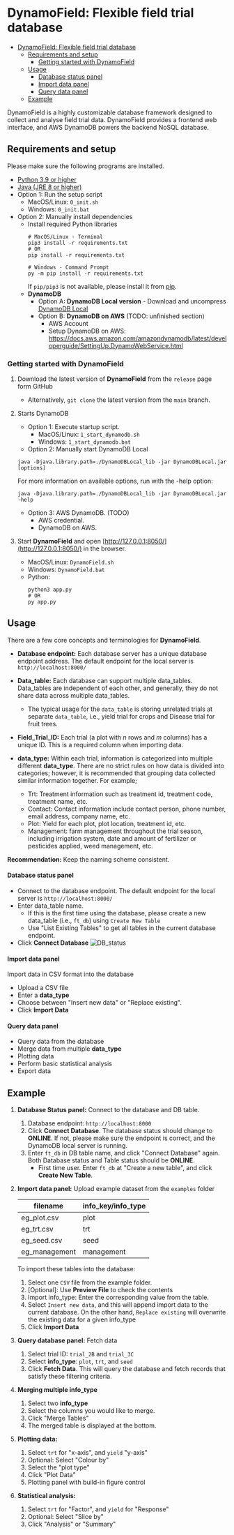 # DynamoField: Flexible field trial database
- [DynamoField: Flexible field trial database](#DynamoField-flexible-field-trial-database)
  - [Requirements and setup](#requirements-and-setup)
    - [Getting started with DynamoField](#getting-started-with-DynamoField)
  - [Usage](#usage)
      - [Database status panel](#database-status-panel)
      - [Import data panel](#import-data-panel)
      - [Query data panel](#query-data-panel)
  - [Example](#example)


DynamoField is a highly customizable database framework designed to collect and analyse field trial data.
DynamoField provides a frontend web interface, and AWS DynamoDB powers the backend NoSQL database.


## Requirements and setup

Please make sure the following programs are installed.
- [Python 3.9 or higher](https://www.python.org/)
- [Java (JRE 8 or higher)](https://www.java.com)
- Option 1: Run the setup script
  - MacOS/Linux: `0_init.sh`
  - Windows: `0_init.bat`
- Option 2: Manually install dependencies
  - Install required Python libraries
    ```
    # MacOS/Linux - Terminal
    pip3 install -r requirements.txt
    # OR
    pip install -r requirements.txt

    # Windows - Command Prompt
    py -m pip install -r requirements.txt
    ```
    If `pip/pip3` is not available, please install it from [pip](https://pip.pypa.io/en/stable/).
   - **DynamoDB**
     - Option A: **DynamoDB Local version**
           - Download and uncompress [DynamoDB Local](https://d1ni2b6xgvw0s0.cloudfront.net/dynamodb_local_latest.zip)
     - Option B: **DynamoDB on AWS** (TODO: unfinished section)
        - AWS Account
        - Setup DynamoDB on AWS: https://docs.aws.amazon.com/amazondynamodb/latest/developerguide/SettingUp.DynamoWebService.html



### Getting started with DynamoField
1. Download the latest version of **DynamoField** from the `release` page form GitHub
   - Alternatively, `git clone` the latest version from the `main` branch.

2. Starts DynamoDB
   - Option 1: Execute startup script.
     - MacOS/Linux: `1_start_dynamodb.sh`
     - Windows: `1_start_dynamodb.bat`
   - Option 2: Manually start DynamoDB Local
    ```
    java -Djava.library.path=./DynamoDBLocal_lib -jar DynamoDBLocal.jar [options]
    ```
    For more information on available options, run with the -help option:
    ```
    java -Djava.library.path=./DynamoDBLocal_lib -jar DynamoDBLocal.jar -help
    ```
    - Option 3: AWS DynamoDB. (TODO)
      - AWS credential.
      - DynamoDB on AWS.

3. Start **DynamoField** and open [http://127.0.0.1:8050/](http://127.0.0.1:8050/) in the browser.
   - MacOS/Linux: `DynamoField.sh`
   - Windows: `DynamoField.bat`
   - Python:
      ```
      python3 app.py
      # OR
      py app.py
      ```


## Usage
There are a few core concepts and terminologies for **DynamoField**.

- **Database endpoint:** Each database server has a unique database endpoint address. The default endpoint for the local server is `http://localhost:8000/`

- **Data_table:** Each database can support multiple data_tables. Data_tables are independent of each other, and generally, they do not share data across multiple data_tables.
  - The typical usage for the `data_table` is storing unrelated trials at separate `data_table`, i.e., yield trial for crops and Disease trial for fruit trees.

- **Field_Trial_ID:** Each trial (a plot with *n* rows and *m* columns) has a unique ID. This is a required column when importing data.

- **data_type:** Within each trial, information is categorized into multiple different **data_type**. There are no strict rules on how data is divided into categories; however, it is recommended that grouping data collected similar information together. For example;
  - Trt: Treatment information such as treatment id, treatment code, treatment name, etc.
  - Contact: Contact information include contact person, phone number, email address, company name, etc.
  - Plot: Yield for each plot, plot location, treatment id, etc.
  - Management: farm management throughout the trial season, including irrigation system, date and amount of fertilizer or pesticides applied, weed management, etc.

**Recommendation:** Keep the naming scheme consistent.


#### Database status panel
- Connect to the database endpoint. The default endpoint for the local server is `http://localhost:8000/`
- Enter data_table name.
  - If this is the first time using the database, please create a new data_table (i.e., `ft_db`) using `Create New Table`
  - Use "List Existing Tables" to get all tables in the current database endpoint.
- Click **Connect Database**
![DB_status](figures/db_status.png)


#### Import data panel
Import data in CSV format into the database
- Upload a CSV file
- Enter a **data_type**
- Choose between "Insert new data" or "Replace existing".
- Click **Import Data**

#### Query data panel
- Query data from the database
- Merge data from multiple **data_type**
- Plotting data
- Perform basic statistical analysis
- Export data




## Example
1. **Database Status panel:** Connect to the database and DB table.
   1. Database endpoint: `http://localhost:8000`
   2. Click **Connect Database**. The database status should change to **ONLINE**. If not, please make sure the endpoint is correct, and the DynamoDB local server is running.
   4. Enter `ft_db` in DB table name, and click "Connect Database" again. Both Database status and Table status should be **ONLINE**.
      - First time user. Enter `ft_db` at "Create a new table", and click **Create New Table**.

2. **Import data panel:**  Upload example dataset from the `examples` folder

    | filename | info_key/info_type |
    | --- | --- |
    | eg_plot.csv | plot |
    | eg_trt.csv | trt |
    | eg_seed.csv | seed |
    | eg_management | management|

    To import these tables into the database:
    1. Select one `CSV` file from the example folder.
    2. [Optional]: Use **Preview File** to check the contents
    3. Import info_type: Enter the corresponding value from the table.
    4. Select `Insert new data`, and this will append import data to the current database. On the other hand, `Replace existing` will overwrite the existing data for a given info_type
    5. Click **Import Data**

3. **Query database panel:** Fetch data
   1. Select trial ID: `trial_2B` and `trial_3C`
   2. Select **info_type**: `plot`, `trt`, and `seed`
   3. Click **Fetch Data**. This will query the database and fetch records that satisfy these filtering criteria.

4. **Merging multiple info_type**
   1. Select two **info_type**
   2. Select the columns you would like to merge.
   3. Click "Merge Tables"
   4. The merged table is displayed at the bottom.

5. **Plotting data:**
   1. Select `trt` for "x-axis", and `yield` "y-axis"
   2. Optional: Select "Colour by"
   3. Select the "plot type"
   4. Click "Plot Data"
   5.  Plotting panel with build-in figure control

6. **Statistical analysis:**
   1.  Select `trt` for "Factor", and `yield` for "Response"
   2. Optional: Select "Slice by"
   3. Click "Analysis" or "Summary"




<!-- ## editable install
https://github.com/pypa/pip/issues/7953
```
pip3 install  --prefix=~/.local/ -e  .
``` -->



<!-- <details>
<summary>Tips for collapsed sections</summary>

### You can add a header

You can add text within a collapsed section.

You can add an image or a code block, too.

```ruby
   puts "Hello World"
```

</details> -->